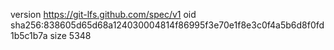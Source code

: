 version https://git-lfs.github.com/spec/v1
oid sha256:838605d65d68a124030004814f86995f3e70e1f8e3c0f4a5b6d8f0fd1b5c1b7a
size 5348
